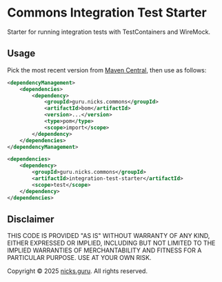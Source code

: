 # Commons Integration Test Starter

Starter for running integration tests with TestContainers and WireMock.

## Usage

Pick the most recent version from
[Maven Central](https://central.sonatype.com/namespace/guru.nicks.commons), then use as follows:

```xml
<dependencyManagement>
    <dependencies>
        <dependency>
            <groupId>guru.nicks.commons</groupId>
            <artifactId>bom</artifactId>
            <version>...</version>
            <type>pom</type>
            <scope>import</scope>
        </dependency>
    </dependencies>
</dependencyManagement>

<dependencies>
    <dependency>
        <groupId>guru.nicks.commons</groupId>
        <artifactId>integration-test-starter</artifactId>
        <scope>test</scope>
    </dependency>
</dependencies>
```

## Disclaimer

THIS CODE IS PROVIDED "AS IS" WITHOUT WARRANTY OF ANY KIND, EITHER EXPRESSED OR IMPLIED, INCLUDING BUT NOT LIMITED
TO THE IMPLIED WARRANTIES OF MERCHANTABILITY AND FITNESS FOR A PARTICULAR PURPOSE. USE AT YOUR OWN RISK.

Copyright © 2025 [nicks.guru](https://nicks.guru). All rights reserved.
